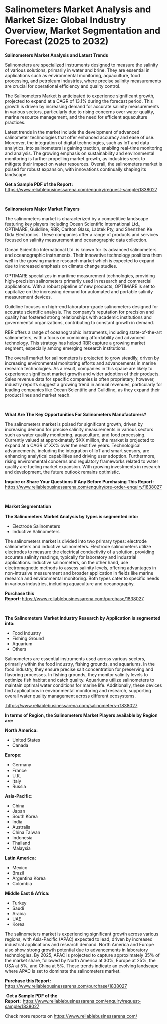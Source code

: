 <p><h1>Salinometers Market Analysis and Market Size: Global Industry Overview, Market Segmentation and Forecast (2025 to 2032)</h1></p><p><strong>Salinometers Market Analysis and Latest Trends</strong></p>
<p><p>Salinometers are specialized instruments designed to measure the salinity of various solutions, primarily in water and brine. They are essential in applications such as environmental monitoring, aquaculture, food processing, and petroleum industries, where precise salinity measurements are crucial for operational efficiency and quality control.</p><p>The Salinometers Market is anticipated to experience significant growth, projected to expand at a CAGR of 13.1% during the forecast period. This growth is driven by increasing demand for accurate salinity measurements in various sectors, particularly due to rising concerns over water quality, marine resource management, and the need for efficient aquaculture practices. </p><p>Latest trends in the market include the development of advanced salinometer technologies that offer enhanced accuracy and ease of use. Moreover, the integration of digital technologies, such as IoT and data analytics, into salinometers is gaining traction, enabling real-time monitoring and analysis. The growing emphasis on sustainability and environmental monitoring is further propelling market growth, as industries seek to mitigate their impact on water resources. Overall, the salinometers market is poised for robust expansion, with innovations continually shaping its landscape.</p></p>
<p><strong>Get a Sample PDF of the Report:&nbsp;</strong> <a href="https://www.reliablebusinessarena.com/enquiry/request-sample/1838027?utm_campaign=1932&utm_medium=2&utm_source=Github&utm_content=ia&utm_term=18022025&utm_id=salinometers">https://www.reliablebusinessarena.com/enquiry/request-sample/1838027</a></p>
<p>&nbsp;</p>
<p><strong>Salinometers Major Market Players</strong></p>
<p><p>The salinometers market is characterized by a competitive landscape featuring key players including Ocean Scientific International Ltd., OPTIMARE, Guildline, RBR, Carlton Glass, Labtek Pty, and Shenzhen Ke Dida Electronics. These companies offer a range of products and services focused on salinity measurement and oceanographic data collection.</p><p>Ocean Scientific International Ltd. is known for its advanced salinometers and oceanographic instruments. Their innovative technology positions them well in the growing marine research market which is expected to expand due to increased emphasis on climate change studies.</p><p>OPTIMARE specializes in maritime measurement technologies, providing high-precision salinometers primarily used in research and commercial applications. With a robust pipeline of new products, OPTIMARE is set to capitalize on the increasing demand for automated and portable salinity measurement devices.</p><p>Guildline focuses on high-end laboratory-grade salinometers designed for accurate scientific analysis. The company's reputation for precision and quality has fostered strong relationships with academic institutions and governmental organizations, contributing to constant growth in demand.</p><p>RBR offers a range of oceanographic instruments, including state-of-the-art salinometers, with a focus on combining affordability and advanced technology. This strategy has helped RBR capture a growing market segment, especially among emerging research institutions.</p><p>The overall market for salinometers is projected to grow steadily, driven by increasing environmental monitoring efforts and advancements in marine research technologies. As a result, companies in this space are likely to experience significant market growth and wider adoption of their products. Sales revenue data for specific companies is often proprietary; however, industry reports suggest a growing trend in annual revenues, particularly for leading companies like Ocean Scientific and Guildline, as they expand their product lines and market reach.</p></p>
<p>&nbsp;</p>
<p><strong>What Are The Key Opportunities For Salinometers Manufacturers?</strong></p>
<p><p>The salinometers market is poised for significant growth, driven by increasing demand for precise salinity measurements in various sectors such as water quality monitoring, aquaculture, and food processing. Currently valued at approximately $XX million, the market is projected to expand at a CAGR of XX% over the next five years. Technological advancements, including the integration of IoT and smart sensors, are enhancing analytical capabilities and driving user adoption. Furthermore, rising environmental concerns and regulatory frameworks related to water quality are fueling market expansion. With growing investments in research and development, the future outlook remains optimistic.</p></p>
<p><strong>Inquire or Share Your Questions If Any Before Purchasing This Report:</strong> <a href="https://www.reliablebusinessarena.com/enquiry/pre-order-enquiry/1838027?utm_campaign=1932&utm_medium=2&utm_source=Github&utm_content=ia&utm_term=18022025&utm_id=salinometers">https://www.reliablebusinessarena.com/enquiry/pre-order-enquiry/1838027</a></p>
<p>&nbsp;</p>
<p><strong>Market Segmentation</strong></p>
<p><strong>The Salinometers Market Analysis by types is segmented into:</strong></p>
<p><ul><li>Electrode Salinometers</li><li>Inductive Salinometers</li></ul></p>
<p><p>The salinometers market is divided into two primary types: electrode salinometers and inductive salinometers. Electrode salinometers utilize electrodes to measure the electrical conductivity of a solution, providing accurate salinity readings, typically for laboratory and industrial applications. Inductive salinometers, on the other hand, use electromagnetic methods to assess salinity levels, offering advantages in non-intrusive measurement and broader application in fields like marine research and environmental monitoring. Both types cater to specific needs in various industries, including aquaculture and oceanography.</p></p>
<p><strong>Purchase this Report:&nbsp;</strong><a href="https://www.reliablebusinessarena.com/purchase/1838027?utm_campaign=1932&utm_medium=2&utm_source=Github&utm_content=ia&utm_term=18022025&utm_id=salinometers">https://www.reliablebusinessarena.com/purchase/1838027</a></p>
<p>&nbsp;</p>
<p><strong>The Salinometers Market Industry Research by Application is segmented into:</strong></p>
<p><ul><li>Food Industry</li><li>Fishing Ground</li><li>Aquarium</li><li>Others</li></ul></p>
<p><p>Salinometers are essential instruments used across various sectors, primarily within the food industry, fishing grounds, and aquariums. In the food industry, they ensure precise salt concentration for preserving and flavoring processes. In fishing grounds, they monitor salinity levels to optimize fish habitat and catch quality. Aquariums utilize salinometers to maintain optimal water conditions for marine life. Additionally, these devices find applications in environmental monitoring and research, supporting overall water quality management across different ecosystems.</p></p>
<p><a href="https://www.reliablebusinessarena.com/salinometers-r1838027?utm_campaign=1932&utm_medium=2&utm_source=Github&utm_content=ia&utm_term=18022025&utm_id=salinometers">&nbsp;https://www.reliablebusinessarena.com/salinometers-r1838027</a></p>
<p><strong>In terms of Region, the Salinometers Market Players available by Region are:</strong></p>
<p>
    <p> <strong> North America: </strong>
        <ul>
            <li>United States</li>
            <li>Canada</li>
        </ul>
        </p> 
    <p> <strong> Europe: </strong>
        <ul>
            <li>Germany</li>
            <li>France</li>
            <li>U.K.</li>
            <li>Italy</li>
            <li>Russia</li>
        </ul>
        </p> 
    <p> <strong> Asia-Pacific: </strong>
        <ul>
            <li>China</li>
            <li>Japan</li>
            <li>South Korea</li>
            <li>India</li>
            <li>Australia</li>
            <li>China Taiwan</li>
            <li>Indonesia</li>
            <li>Thailand</li>
            <li>Malaysia</li>
        </ul>
        </p> 
    <p> <strong> Latin America: </strong>
        <ul>
            <li>Mexico</li>
            <li>Brazil</li>
            <li>Argentina Korea</li>
            <li>Colombia</li>
        </ul>
        </p> 
    <p> <strong> Middle East & Africa: </strong>
        <ul>
            <li>Turkey</li>
            <li>Saudi</li>
            <li>Arabia</li>
            <li>UAE</li>
            <li>Korea</li>
        </ul>
    </p>
    </p>
<p><p>The salinometers market is experiencing significant growth across various regions, with Asia-Pacific (APAC) expected to lead, driven by increased industrial applications and research demand. North America and Europe also show strong growth potential due to advancements in laboratory technologies. By 2025, APAC is projected to capture approximately 35% of the market share, followed by North America at 30%, Europe at 25%, the USA at 5%, and China at 5%. These trends indicate an evolving landscape where APAC is set to dominate the salinometers market.</p></p>
<p><strong>Purchase this Report: </strong><a href="https://www.reliablebusinessarena.com/purchase/1838027?utm_campaign=1932&utm_medium=2&utm_source=Github&utm_content=ia&utm_term=18022025&utm_id=salinometers">https://www.reliablebusinessarena.com/purchase/1838027</a></p>
<p>&nbsp;<strong>Get a Sample PDF of the Report:&nbsp;&nbsp;</strong><a href="https://www.reliablebusinessarena.com/enquiry/request-sample/1838027?utm_campaign=1932&utm_medium=2&utm_source=Github&utm_content=ia&utm_term=18022025&utm_id=salinometers">https://www.reliablebusinessarena.com/enquiry/request-sample/1838027</a></p>
<p><strong></strong></p>
<p>Check more reports on <a href="https://www.reliablebusinessarena.com/?utm_campaign=1932&utm_medium=2&utm_source=Github&utm_content=ia&utm_term=18022025&utm_id=salinometers">https://www.reliablebusinessarena.com/</a></p>